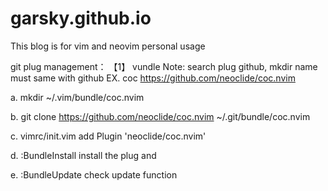 # garsky.github.io

This blog is for vim and neovim personal usage

git plug management：
【1】 vundle
Note: search plug github, mkdir name must same with github
  EX. coc https://github.com/neoclide/coc.nvim
 
a. mkdir ~/.vim/bundle/coc.nvim

b. git clone https://github.com/neoclide/coc.nvim ~/.git/bundle/coc.nvim

c. vimrc/init.vim add Plugin 'neoclide/coc.nvim'

d. :BundleInstall  install the plug and 

e. :BundleUpdate check update function

